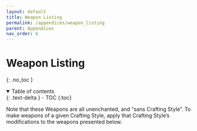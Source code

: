 ```yaml
---
layout: default
title: Weapon Listing
permalink: /appendices/weapon_listing
parent: Appendices
nav_order: 6
---
```


# Weapon Listing
{: .no_toc }

<details open markdown="block">
  <summary>
    Table of contents
  </summary>
  {: .text-delta }
- TOC
{:toc}
</details>

Note that these Weapons are all unenchanted, and “sans Crafting Style”. To make weapons of a given Crafting Style, apply that Crafting Style’s modifications to the weapons presented below.